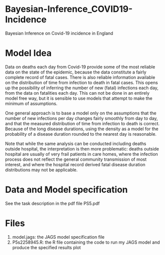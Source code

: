 # Bayesian-Inference_COVID19-Incidence
Bayesian Inference on Covid-19 incidence in England

# Model Idea
Data on deaths each day from Covid-19 provide some of the most reliable data on the state of the epidemic, because the data constitute a fairly complete record of fatal cases. There is also reliable information available on the distribution of time from infection to death in fatal cases. This opens up the possibility of inferring the number of new (fatal) infections each day, from the data on fatalities each day. This can not be done in an entirely model free way, but it is sensible to use models that attempt to make the minimum of assumptions.

One general approach is to base a model only on the assumptions that the number of new infections per day changes fairly smoothly from day to day, and that the measured distribution of time from infection to death is correct.  Because of the long disease durations, using the density as a model for the probability of a disease duration rounded to the nearest day is reasonable. 

Note that while the same analysis can be conducted including deaths outside hospital, the interpretation is then more problematic: deaths outside hospital are usually of very frail patients in care homes, where the infection process does not reflect the general community transmission of most interest, and where the hospital record derived fatal disease duration distributions may not be applicable.

# Data and Model specification 
See the task description in the pdf file PS5.pdf

# Files
1. model.jags: the JAGS model specification file
2. P5s2258945.R: the R file containing the code to run my JAGS model and produce the specified results plot
